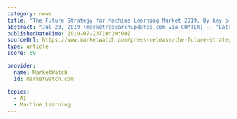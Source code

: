 ```yaml
---
category: news
title: "The Future Strategy for Machine Learning Market 2019, By key players like International Business Machines, Microsoft, Sap, Sas Institute"
abstract: "Jul 23, 2019 (marketresearchupdates.com via COMTEX) -- “Latest Survey Report On Machine Learning Market: Industrial Forecast on Machine Learning Market:A new research report titled, 'Global Machine Learning Market Size, Status and Forecast 2019-2025 ..."
publishedDateTime: 2019-07-23T10:19:00Z
sourceUrl: https://www.marketwatch.com/press-release/the-future-strategy-for-machine-learning-market-2019-by-key-players-like-international-business-machines-microsoft-sap-sas-institute-2019-07-23
type: article
score: 69

provider:
  name: MarketWatch
  id: marketwatch.com

topics:
  - AI
  - Machine Learning
---
```

